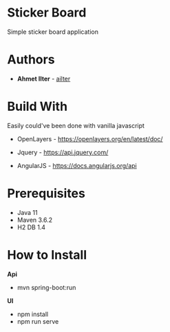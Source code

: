# Sticker Board

Simple sticker board application



# Authors
* **Ahmet Ilter** - [ailter](https://github.com/ailter)



# Build With

Easily could've been done with vanilla javascript
* OpenLayers - https://openlayers.org/en/latest/doc/

* Jquery - https://api.jquery.com/

* AngularJS - https://docs.angularjs.org/api


# Prerequisites
* Java 11
* Maven 3.6.2
* H2 DB 1.4

# How to Install
**Api**
* mvn spring-boot:run

**UI**
* npm install
* npm run serve
